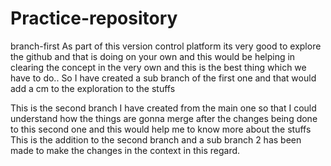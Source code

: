 # Practice-repository
 
 branch-first
As part of this version control platform its very good to explore the github and that is doing on your own and this would be helping in clearing the concept in the very own and this is the best thing which we have to do..
So I have created a sub branch of the first one and that would add a cm to the exploration to the stuffs

This is the second branch I have created from the main one so that I could understand how the things are gonna merge after the changes being done to this second one and this would help me to know more about the stuffs
This is the addition to the second branch and a sub branch 2 has been made to make the changes in the context in this regard.
